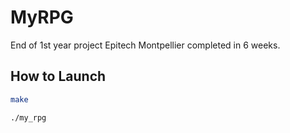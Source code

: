 # MyRPG

End of 1st year project Epitech Montpellier completed in 6 weeks.

## How to Launch

```bash
make
```
```bash
./my_rpg
```
